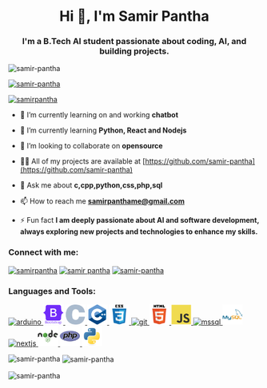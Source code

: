 <h1 align="center">Hi 👋, I'm Samir Pantha</h1>
<h3 align="center">I'm a B.Tech AI student passionate about coding, AI, and building projects.</h3>

<p align="left"> <img src="https://komarev.com/ghpvc/?username=samir-pantha&label=Profile%20views&color=0e75b6&style=flat" alt="samir-pantha" /> </p>

<p align="left"> <a href="https://github.com/ryo-ma/github-profile-trophy"><img src="https://github-profile-trophy.vercel.app/?username=samir-pantha" alt="samir-pantha" /></a> </p>

<p align="left"> <a href="https://twitter.com/samirpantha" target="blank"><img src="https://img.shields.io/twitter/follow/samirpantha?logo=twitter&style=for-the-badge" alt="samirpantha" /></a> </p>

- 🔭 I’m currently learning on and working **chatbot**

- 🌱 I’m currently learning **Python, React and Nodejs**

- 👯 I’m looking to collaborate on **opensource**

- 👨‍💻 All of my projects are available at [https://github.com/samir-pantha](https://github.com/samir-pantha)

- 💬 Ask me about **c,cpp,python,css,php,sql**

- 📫 How to reach me **samirpanthame@gmail.com**

- ⚡ Fun fact **I am deeply passionate about AI and software development, always exploring new projects and technologies to enhance my skills.**

<h3 align="left">Connect with me:</h3>
<p align="left">
<a href="https://twitter.com/samirpantha" target="blank"><img align="center" src="https://raw.githubusercontent.com/rahuldkjain/github-profile-readme-generator/master/src/images/icons/Social/twitter.svg" alt="samirpantha" height="30" width="40" /></a>
<a href="https://linkedin.com/in/samir pantha" target="blank"><img align="center" src="https://raw.githubusercontent.com/rahuldkjain/github-profile-readme-generator/master/src/images/icons/Social/linked-in-alt.svg" alt="samir pantha" height="30" width="40" /></a>
<a href="https://www.leetcode.com/samir-pantha" target="blank"><img align="center" src="https://raw.githubusercontent.com/rahuldkjain/github-profile-readme-generator/master/src/images/icons/Social/leet-code.svg" alt="samir-pantha" height="30" width="40" /></a>
</p>

<h3 align="left">Languages and Tools:</h3>
<p align="left"> <a href="https://www.arduino.cc/" target="_blank" rel="noreferrer"> <img src="https://cdn.worldvectorlogo.com/logos/arduino-1.svg" alt="arduino" width="40" height="40"/> </a> <a href="https://getbootstrap.com" target="_blank" rel="noreferrer"> <img src="https://raw.githubusercontent.com/devicons/devicon/master/icons/bootstrap/bootstrap-plain-wordmark.svg" alt="bootstrap" width="40" height="40"/> </a> <a href="https://www.cprogramming.com/" target="_blank" rel="noreferrer"> <img src="https://raw.githubusercontent.com/devicons/devicon/master/icons/c/c-original.svg" alt="c" width="40" height="40"/> </a> <a href="https://www.w3schools.com/cpp/" target="_blank" rel="noreferrer"> <img src="https://raw.githubusercontent.com/devicons/devicon/master/icons/cplusplus/cplusplus-original.svg" alt="cplusplus" width="40" height="40"/> </a> <a href="https://www.w3schools.com/css/" target="_blank" rel="noreferrer"> <img src="https://raw.githubusercontent.com/devicons/devicon/master/icons/css3/css3-original-wordmark.svg" alt="css3" width="40" height="40"/> </a> <a href="https://git-scm.com/" target="_blank" rel="noreferrer"> <img src="https://www.vectorlogo.zone/logos/git-scm/git-scm-icon.svg" alt="git" width="40" height="40"/> </a> <a href="https://www.w3.org/html/" target="_blank" rel="noreferrer"> <img src="https://raw.githubusercontent.com/devicons/devicon/master/icons/html5/html5-original-wordmark.svg" alt="html5" width="40" height="40"/> </a> <a href="https://developer.mozilla.org/en-US/docs/Web/JavaScript" target="_blank" rel="noreferrer"> <img src="https://raw.githubusercontent.com/devicons/devicon/master/icons/javascript/javascript-original.svg" alt="javascript" width="40" height="40"/> </a> <a href="https://www.microsoft.com/en-us/sql-server" target="_blank" rel="noreferrer"> <img src="https://www.svgrepo.com/show/303229/microsoft-sql-server-logo.svg" alt="mssql" width="40" height="40"/> </a> <a href="https://www.mysql.com/" target="_blank" rel="noreferrer"> <img src="https://raw.githubusercontent.com/devicons/devicon/master/icons/mysql/mysql-original-wordmark.svg" alt="mysql" width="40" height="40"/> </a> <a href="https://nextjs.org/" target="_blank" rel="noreferrer"> <img src="https://cdn.worldvectorlogo.com/logos/nextjs-2.svg" alt="nextjs" width="40" height="40"/> </a> <a href="https://nodejs.org" target="_blank" rel="noreferrer"> <img src="https://raw.githubusercontent.com/devicons/devicon/master/icons/nodejs/nodejs-original-wordmark.svg" alt="nodejs" width="40" height="40"/> </a> <a href="https://www.php.net" target="_blank" rel="noreferrer"> <img src="https://raw.githubusercontent.com/devicons/devicon/master/icons/php/php-original.svg" alt="php" width="40" height="40"/> </a> <a href="https://www.python.org" target="_blank" rel="noreferrer"> <img src="https://raw.githubusercontent.com/devicons/devicon/master/icons/python/python-original.svg" alt="python" width="40" height="40"/> </a> </p>

<p><img align="left" src="https://github-readme-stats.vercel.app/api/top-langs?username=samir-pantha&show_icons=true&locale=en&layout=compact" alt="samir-pantha" /></p>

<p>&nbsp;<img align="center" src="https://github-readme-stats.vercel.app/api?username=samir-pantha&show_icons=true&locale=en" alt="samir-pantha" /></p>

<p><img align="center" src="https://github-readme-streak-stats.herokuapp.com/?user=samir-pantha&" alt="samir-pantha" /></p>
